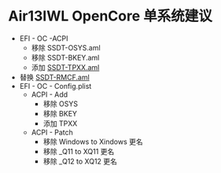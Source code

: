# Air13IWL OpenCore 单系统建议

- EFI - OC -ACPI
  - 移除 SSDT-OSYS.aml
  - 移除 SSDT-BKEY.aml
  - 添加 [SSDT-TPXX.aml](SSDT-TPXX.aml)
- 替换 [SSDT-RMCF.aml](SSDT-RMCF.aml)
- EFI - OC - Config.plist 
  - ACPI - Add
    - 移除 OSYS
    - 移除 BKEY
    - 添加 TPXX
  - ACPI - Patch
    - 移除 Windows to Xindows 更名
    - 移除 _Q11 to XQ11 更名
    - 移除 _Q12 to XQ12 更名